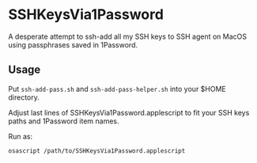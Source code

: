 # SSHKeysVia1Password

A desperate attempt to ssh-add all my SSH keys to SSH agent on MacOS using passphrases saved in 1Password.

## Usage

Put ```ssh-add-pass.sh``` and ```ssh-add-pass-helper.sh``` into your $HOME directory.

Adjust last lines of SSHKeysVia1Password.applescript to fit your SSH keys paths and 1Password item names.

Run as:

```
osascript /path/to/SSHKeysVia1Password.applescript
```
